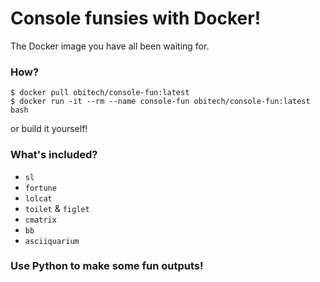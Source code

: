 # Console funsies with Docker!
The Docker image you have all been waiting for. 

### How?
```
$ docker pull obitech/console-fun:latest
$ docker run -it --rm --name console-fun obitech/console-fun:latest bash
```

or build it yourself!

### What's included?
* ```sl```
* ``fortune``
* ``lolcat``
* ``toilet`` & ``figlet``
* ``cmatrix``
* ``bb``
* ``asciiquarium``

### Use Python to make some fun outputs!